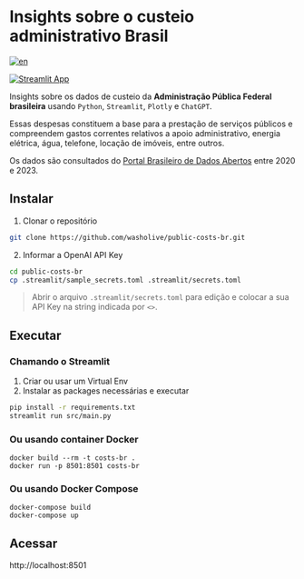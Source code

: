 # Insights sobre o custeio administrativo Brasil

[![en](https://img.shields.io/badge/lang-en-red.svg)](https://github.com/washolive/public-costs-br/blob/main/README.md)

[![Streamlit App](https://static.streamlit.io/badges/streamlit_badge_black_white.svg)](https://public-costs-br.streamlit.app/)

Insights sobre os dados de custeio da **Administração Pública Federal brasileira** usando `Python`, `Streamlit`, `Plotly` e `ChatGPT`.

Essas despesas constituem a base para a prestação de serviços públicos e compreendem gastos correntes relativos a apoio administrativo, energia elétrica, água, telefone, locação de imóveis, entre outros.

Os dados são consultados do [Portal Brasileiro de Dados Abertos](https://dados.gov.br/dados/conjuntos-dados/raio-x-da-administracao-publica-federal) entre 2020 e 2023.

## Instalar

1. Clonar o repositório
```bash
git clone https://github.com/washolive/public-costs-br.git
```
2. Informar a OpenAI API Key
```bash
cd public-costs-br
cp .streamlit/sample_secrets.toml .streamlit/secrets.toml
```
> Abrir o arquivo `.streamlit/secrets.toml` para edição e colocar a sua API Key na string indicada por `<>`.

## Executar

### Chamando o Streamlit
1. Criar ou usar um Virtual Env
2. Instalar as packages necessárias e executar
```bash
pip install -r requirements.txt
streamlit run src/main.py
```

### Ou usando container Docker
```
docker build --rm -t costs-br .
docker run -p 8501:8501 costs-br
```

### Ou usando Docker Compose
```
docker-compose build
docker-compose up
```

## Acessar
http://localhost:8501
